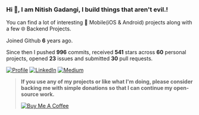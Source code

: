 ### Hi 👋, I am Nitish Gadangi, I build things that aren't evil.!

You can find a lot of interesting 📱 Mobile(iOS & Android) projects along with a few 🌐 Backend Projects.

Joined Github **6** years ago.

Since then I pushed **996** commits, received **541** stars across **60** personal projects, opened **23** issues and submitted **30** pull requests.


[![Profile](https://img.shields.io/badge/Website-red.svg?style=for-the-badge&logo=google-chrome&logoColor=white)](https://nitishgadangi.github.io/)
[![LinkedIn](https://img.shields.io/badge/LinkedIn-blue.svg?style=for-the-badge&logo=linkedin)](https://in.linkedin.com/in/Nitish-Gadangi/)
[![Medium](https://img.shields.io/badge/medium-black.svg?style=for-the-badge&logo=medium)](https://medium.com/@nitishgadangi)

> **If you use any of my projects or like what I'm doing, please consider backing me with simple donations so that I can continue my open-source work.**
>
> [![Buy Me A Coffee](https://bmc-cdn.nyc3.digitaloceanspaces.com/BMC-button-images/custom_images/orange_img.png)](https://nitishgadangi.github.io/?buy_me_coffee)
